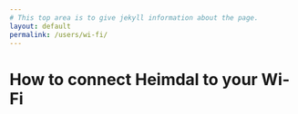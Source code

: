 ```yaml
---
# This top area is to give jekyll information about the page.
layout: default
permalink: /users/wi-fi/
---
```


# How to connect Heimdal to your Wi-Fi

